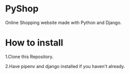 # PyShop
Online Shopping website made with Python and Django.

# How to install
1.Clone this Repository.

2.Have pipenv and django installed if you haven't already.
